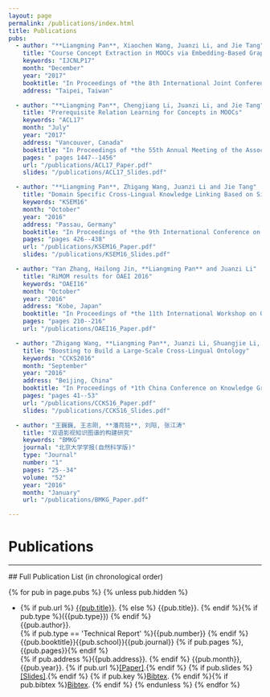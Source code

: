 ```yaml
---
layout: page
permalink: /publications/index.html
title: Publications
pubs:
  - author: "**Liangming Pan**, Xiaochen Wang, Juanzi Li, and Jie Tang"
    title: "Course Concept Extraction in MOOCs via Embedding-Based Graph Propagation"
    keywords: "IJCNLP17"
    month: "December"
    year: "2017"
    booktitle: "In Proceedings of *the 8th International Joint Conference on Natural Language Processing* **(IJCNLP 2017)** **(Accepted)**"
    address: "Taipei, Taiwan"

  - author: "**Liangming Pan**, Chengjiang Li, Juanzi Li, and Jie Tang"
    title: "Prerequisite Relation Learning for Concepts in MOOCs"
    keywords: "ACL17"
    month: "July"
    year: "2017"
    address: "Vancouver, Canada"
    booktitle: "In Proceedings of *the 55th Annual Meeting of the Association for Computational Linguistics* **(ACL 2017)**"
    pages: " pages 1447--1456"
    url: "/publications/ACL17_Paper.pdf"
    slides: "/publications/ACL17_Slides.pdf"

  - author: "**Liangming Pan**, Zhigang Wang, Juanzi Li and Jie Tang"
    title: "Domain Specific Cross-Lingual Knowledge Linking Based on Similarity Flooding"
    keywords: "KSEM16"
    month: "October"
    year: "2016"
    address: "Passau, Germany"
    booktitle: "In Proceedings of *the 9th International Conference on Knowledge Science, Engineering and Management* **(KSEM 2016)**"
    pages: "pages 426--438"
    url: "/publications/KSEM16_Paper.pdf"
    slides: "/publications/KSEM16_Slides.pdf"

  - author: "Yan Zhang, Hailong Jin, **Liangming Pan** and Juanzi Li"
    title: "RiMOM results for OAEI 2016"
    keywords: "OAEI16"
    month: "October"
    year: "2016"
    address: "Kobe, Japan"
    booktitle: "In Proceedings of *the 11th International Workshop on Ontology Matching co-located with the 15th International Semantic Web Conference* **(OM@ISWC 2016)**"
    pages: "pages 210--216"
    url: "/publications/OAEI16_Paper.pdf"

  - author: "Zhigang Wang, **Liangming Pan**, Juanzi Li, Shuangjie Li, Mingyang Li and Jie Tang"
    title: "Boosting to Build a Large-Scale Cross-Lingual Ontology"
    keywords: "CCKS2016"
    month: "September"
    year: "2016"
    address: "Beijing, China"
    booktitle: "In Proceedings of *1th China Conference on Knowledge Graph and Semantic Computing* **(CCKS 2016)**"
    pages: "pages 41--53"
    url: "/publications/CCKS16_Paper.pdf"
    slides: "/publications/CCKS16_Slides.pdf"

  - author: "王巍巍, 王志刚, **潘亮铭**, 刘阳, 张江涛"
    title: "双语影视知识图谱的构建研究"
    keywords: "BMKG"
    journal: "北京大学学报(自然科学版)"
    type: "Journal"
    number: "1"
    pages: "25--34"
    volume: "52"
    year: "2016"
    month: "January"
    url: "/publications/BMKG_Paper.pdf"

---
```


# Publications
<hr>
## Full Publication List (in chronological order)

{% for pub in page.pubs %}
{% unless pub.hidden %}
  - {% if pub.url %} [{{pub.title}}]({{pub.url}}).
    {% else %} {{pub.title}}.
    {% endif %}{% if pub.type %}({{pub.type}})
    {% endif %}<br>
    {{pub.author}}.<br>
    {% if pub.type == 'Technical Report' %}{{pub.number}}
    {% endif %}{{pub.booktitle}}{{pub.school}}{{pub.journal}}
    {% if pub.pages %},{{pub.pages}}{% endif %}<br>
    {% if pub.address %}{{pub.address}}.
    {% endif %} {{pub.month}}, {{pub.year}}. 
    {% if pub.url %}[[Paper]]({{pub.url}}).{% endif %}
    {% if pub.slides %}[[Slides]]({{pub.slides}}).{% endif %}
    {% if pub.key %}[Bibtex](http://groups.csail.mit.edu/commit/bibtex.cgi?key={{pub.key}}).
    {% endif %}{% if pub.bibtex %}[Bibtex]({{pub.bibtex}}).
    {% endif %}
{% endunless %}
{% endfor %}



